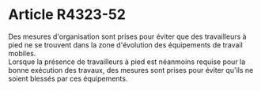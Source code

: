 # Article R4323-52

  
Des mesures d'organisation sont prises pour éviter que des travailleurs à pied ne se trouvent dans la zone d'évolution des équipements de travail mobiles.   
Lorsque la présence de travailleurs à pied est néanmoins requise pour la bonne exécution des travaux, des mesures sont prises pour éviter qu'ils ne soient blessés par ces équipements.